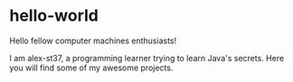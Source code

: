 # hello-world

Hello fellow computer machines enthusiasts!

I am alex-st37, a programming learner trying to learn Java's secrets.
Here you will find some of my awesome projects.
